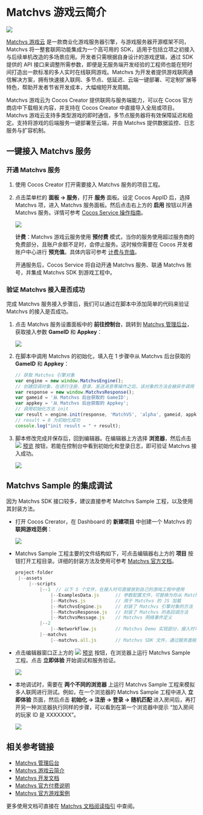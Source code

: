 # Matchvs 游戏云简介

![](matchvs/matchvs-logo.jpg)

[Matchvs 游戏云](https://doc.matchvs.com/matchvs) 是一款商业化游戏服务器引擎，与游戏服务器开源框架不同，Matchvs 将一整套联网功能集成为一个高可用的 SDK，适用于包括立项之初接入与后续单机改造的多场景应用。开发者只需根据自身设计的游戏逻辑，通过 SDK 提供的 API 接口来调整所需参数，即便是无服务端开发经验的工程师也能在短时间打造出一款标准的多人实时在线联网游戏。Matchvs 为开发者提供游戏联网通信解决方案，拥有快速接入联网、多节点、低延迟、云端一键部署、可定制扩展等特色，帮助开发者节省开发成本，大幅缩短开发周期。

Matchvs 游戏云为 Cocos Creator 提供联网与服务端能力，可以在 Cocos 官方商店中下载相关内容，并支持在 Cocos Creator 中直接导入全局或项目。Matchvs 游戏云支持多类型游戏的即时通信，多节点服务器将有效保障延迟和稳定。支持将游戏的后端服务一键部署至云端，并由 Matchvs 提供数据监控、日志服务与扩容机制。

## 一键接入 Matchvs 服务

### 开通 Matchvs 服务

1. 使用 Cocos Creator 打开需要接入 Matchvs 服务的项目工程。
2. 点击菜单栏的 **面板 -> 服务**，打开 **服务** 面板。设定 Cocos AppID 后，选择 Matchvs 项，进入 Matchvs 服务面板。然后点击右上方的 **启用** 按钮以开通 Matchvs 服务。详情可参考 [Cocos Service 操作指南](./user-guide.md)。

    ![](matchvs/matchvs-provisioning.png)

    **计费**：Matchvs 游戏云服务使用 **预付费** 模式，当你的服务使用超过服务商的免费部分，且账户余额不足时，会停止服务。这时候你需要在 Cocos 开发者账户中心进行 **预充值**。具体内容可参考 [计费与充值](./billing-and-charge.md)。

    开通服务后，Cocos Service 将自动开通 Matchvs 服务、联通 Matchvs 账号，并集成 Matchvs SDK 到游戏工程中。
    
### 验证 Matchvs 接入是否成功

完成 Matchvs 服务接入步骤后，我们可以通过在脚本中添加简单的代码来验证 Matchvs 的接入是否成功。

1. 点击 Matchvs 服务设置面板中的 **前往控制台**，跳转到 [Matchvs 管理后台](https://www.matchvs.com/manage/)，获取接入参数 **GameID** 和 **Appkey**：

    ![](matchvs/matchvs-params.jpg)

2. 在脚本中调用 Matchvs 的初始化，填入在 1 步骤中从 Matchvs 后台获取的 **GameID** 和 **Appkey**：

    ```js
    // 获取 Matchvs 引擎对象
    var engine = new window.MatchvsEngine(); 
    // 创建回调对象，在进行注册、登录、发送消息等操作之后，该对象的方法会被异步调用
    var response = new window.MatchvsResponse();
    var gameid = '从 Matchvs 后台获取的 GameID';
    var appkey = '从 Matchvs 后台获取的 Appkey';
    // 调用初始化方法 init
    var result = engine.init(response, 'MatchVS', 'alpha', gameid, appkey, 1);
    // result = 0 为初始化成功
    console.log("init result = " + result);
    ```

3. 脚本修改完成并保存后，回到编辑器。在编辑器上方选择 **浏览器**，然后点击 ![](./image/preview-button.jpg) [预览](../getting-started/basics/preview-build.md) 按钮，若能在控制台中看到初始化和登录日志，即可验证 Matchvs 接入成功。

    ![](matchvs/matchvs-debugging.png)

## Matchvs Sample 的集成调试

因为 Matchvs SDK 接口较多，建议直接参考 Matchvs Sample 工程，以及使用其封装方法。

- 打开 Cocos Crerator，在 Dashboard 的 **新建项目** 中创建一个 Matchvs 的 **联网游戏范例**： 

  ![](matchvs/matchvs-sample-project.png)

- Matchvs Sample 工程主要的文件结构如下，可点击编辑器右上方的 **项目** 按钮打开工程目录。详细的封装方法及使用可参考 [Matchvs 官方文档](http://doc.matchvs.com/QuickStart/QuickStart-CocosCreator#%E7%AC%AC%E4%B8%80%E8%A1%8C%E4%BB%A3%E7%A0%81)。

    ```js
    project-folder
     |--assets
         |--scripts
             |--1  // 以下 5 个文件，在接入时可直接放到自己的游戏工程中使用
                 |--ExamplesData.js      // 参数配置文件，可替换为你从 Matchvs 管理后台获取的参数
                 |--Matchvs.js           // 用于 Matchvs 的 JS 加载
                 |--MatchvsEngine.js     // 封装了 Matchvs 引擎对象的方法
                 |--MatchvsResponse.js   // 封装了 Matchvs 的各回调方法
                 |--MatchvsMessage.js    // Matchvs 网络事件定义
             |--2
                 |--NetworkFlow.js       // Matchvs Demo 实现部分，接入时可参考其代码
             |--matchvs
                 |--matchvs.all.js       // Matchvs SDK 文件，通过服务面板一键接入时，会以插件的形式导入，无需再做 require 处理。
    ```

- 点击编辑器窗口正上方的 ![](./image/preview-button.jpg) [预览](../getting-started/basics/preview-build.md) 按钮，在浏览器上运行 Matchvs Sample 工程。点击 **立即体验** 开始调试和服务验证。

  ![](matchvs/matchvs-preview.png)

- 本地调试时，需要在 **两个不同的浏览器** 上运行 Matchvs Sample 工程来模拟多人联网进行测试。例如，在一个浏览器的 Matchvs Sample 工程中进入 **立即体验** 页面，然后点击 **初始化 -> 注册 -> 登录 -> 随机匹配** 进入房间后，再打开另一种浏览器执行同样的步骤，可以看到在第一个浏览器中提示 “加入房间的玩家 ID 是 XXXXXXX”。

  ![](matchvs/matchvs-sample.png)

## 相关参考链接

- [Matchvs 管理后台](https://www.matchvs.com/manage/)
- [Matchvs 游戏云简介](https://doc.matchvs.com/matchvs)
- [Matchvs 开发文档](https://doc.matchvs.com/QuickStart/Guide-Matchvs)
- [Matchvs 官方付费说明](https://doc.matchvs.com/PaymentHelp)
- [Matchvs 官方游戏案例](https://github.com/matchvs/)

更多使用文档可直接在 [Matchvs 文档阅读指引](https://doc.matchvs.com/ReadGuide) 中查阅。
